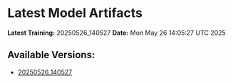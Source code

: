 # Latest Model Artifacts

**Latest Training:** 20250526_140527
**Date:** Mon May 26 14:05:27 UTC 2025

## Available Versions:
- [20250526_140527](/20250526_140527/)

